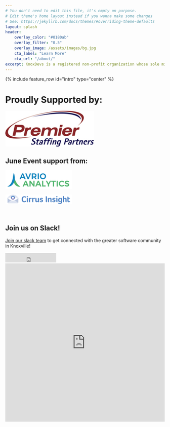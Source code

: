 ```yaml
---
# You don't need to edit this file, it's empty on purpose.
# Edit theme's home layout instead if you wanna make some changes
# See: https://jekyllrb.com/docs/themes/#overriding-theme-defaults
layout: splash
header:
    overlay_color: "#0180ab"
    overlay_filter: "0.5"
    overlay_image: /assets/images/bg.jpg
    cta_label: "Learn More"
    cta_url: "/about/"
excerpt: KnoxDevs is a registered non-profit organization whose sole mission is to foster a healthy software developer community in Knoxville, TN.
---
```


{% include feature_row id="intro" type="center" %}

# Proudly Supported by:

<a href="http://www.premierstaffingpartners.com/" target="_blank"><img src="/assets/images/sponsors/premier_staffing.jpg" alt="Premier Staffing" style="width:20em" /></a>

## June Event support from:

<div id="row">
<a href="http://avrioanalytics.com/" target="_blank"><img src="/assets/images/sponsors/avrio_analytics.png" alt="Avrio Analytics" style="width:15em" /></a>

<a href="https://www.cirrusinsight.com/" target="_blank"><img src="/assets/images/sponsors/cirrus_insight.png" alt="Cirrus Insight" style="width:15em" /></a>

</div>
<br/>

## Join us on Slack!

[Join our slack team](http://knoxdevs-slackin.herokuapp.com/) to get connected with the greater software community in Knoxville!

<iframe src="http://knoxdevs-slackin.herokuapp.com/iframe?large" class="__slackin" style="border-width: 0px; width: 161px; height: 30px; visibility: visible;"></iframe>

<br/>
<iframe src="https://calendar.google.com/calendar/b/1/embed?showTitle=0&amp;showNav=0&amp;showPrint=0&amp;showCalendars=0&amp;showTz=0&amp;height=600&amp;wkst=1&amp;bgcolor=%23FFFFFF&amp;src=support%40knoxdevs.com&amp;color=%231B887A&amp;ctz=America%2FNew_York" style="border-width:0" width="100%" max-width = "700" height="500" frameborder="0" scrolling="no"></iframe>